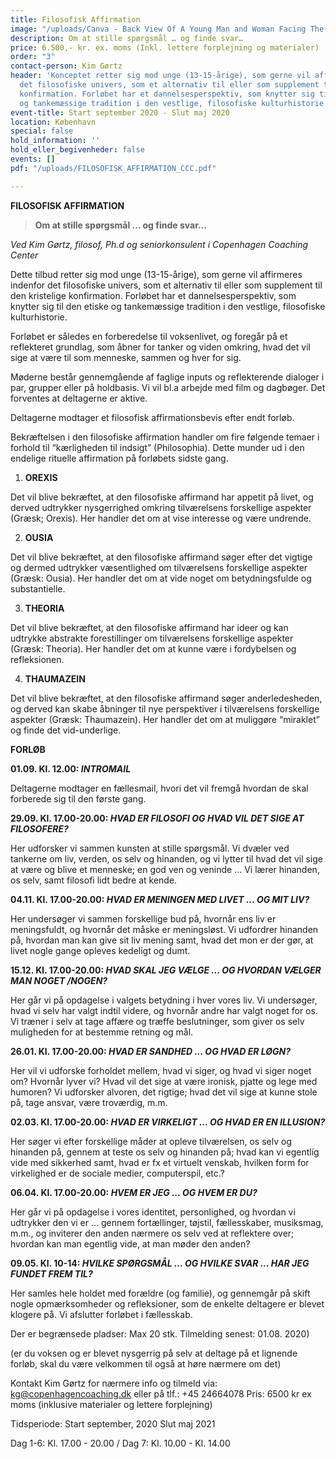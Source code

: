 ```yaml
---
title: Filosofisk Affirmation
image: "/uploads/Canva - Back View Of A Young Man and Woman Facing The Sea.jpg"
description: Om at stille spørgsmål … og finde svar…
price: 6.500,- kr. ex. moms (Inkl. lettere forplejning og materialer)
order: "3"
contact-person: Kim Gørtz
header: 'Konceptet retter sig mod unge (13-15-årige), som gerne vil affirmeres indenfor
  det filosofiske univers, som et alternativ til eller som supplement til den kristelige
  konfirmation. Forløbet har et dannelsesperspektiv, som knytter sig til den etiske
  og tankemæssige tradition i den vestlige, filosofiske kulturhistorie. '
event-title: Start september 2020 - Slut maj 2020
location: København
special: false
hold_information: ''
hold_eller_begivenheder: false
events: []
pdf: "/uploads/FILOSOFISK_AFFIRMATION_CCC.pdf"

---
```

**FILOSOFISK AFFIRMATION**

> **Om at stille spørgsmål … og finde svar…**

_Ved Kim Gørtz, filosof, Ph.d og seniorkonsulent i Copenhagen Coaching Center_

Dette tilbud retter sig mod unge (13-15-årige), som gerne vil affirmeres indenfor det filosofiske univers, som et alternativ til eller som supplement til den kristelige konfirmation. Forløbet har et dannelsesperspektiv, som knytter sig til den etiske og tankemæssige tradition i den vestlige, filosofiske kulturhistorie. 

Forløbet er således en forberedelse til voksenlivet, og foregår på et reflekteret grundlag, som åbner for tanker og viden omkring, hvad det vil sige at være til som menneske, sammen og hver for sig.

Møderne består gennemgående af faglige inputs og reflekterende dialoger i par, grupper eller på holdbasis. Vi vil bl.a arbejde med film og dagbøger. Det forventes at deltagerne er aktive. 

Deltagerne modtager et filosofisk affirmationsbevis efter endt forløb.

  
Bekræftelsen i den filosofiske affirmation handler om fire følgende temaer i forhold til “kærligheden til indsigt” (Philosophia). Dette munder ud i den endelige rituelle affirmation på forløbets sidste gang.

1. **OREXIS**

Det vil blive bekræftet, at den filosofiske affirmand har appetit på livet, og derved udtrykker nysgerrighed omkring tilværelsens forskellige aspekter (Græsk; Orexis). Her handler det om at vise interesse og være undrende.

2. **OUSIA**

Det vil blive bekræftet, at den filosofiske affirmand søger efter det vigtige og dermed udtrykker væsentlighed om tilværelsens forskellige aspekter (Græsk: Ousia). Her handler det om at vide noget om betydningsfulde og substantielle.

3. **THEORIA**

Det vil blive bekræftet, at den filosofiske affirmand har ideer og kan udtrykke abstrakte forestillinger om tilværelsens forskellige aspekter (Græsk: Theoria). Her handler det om at kunne være i fordybelsen og refleksionen.

4. **THAUMAZEIN**

Det vil blive bekræftet, at den filosofiske affirmand søger anderledesheden, og derved kan skabe åbninger til nye perspektiver i tilværelsens forskellige aspekter (Græsk: Thaumazein). Her handler det om at muliggøre “miraklet” og finde det vid-underlige.

**FORLØB**

**01.09. Kl. 12.00: _INTROMAIL_**

Deltagerne modtager en fællesmail, hvori det vil fremgå hvordan de skal forberede sig til den første gang.

**29.09. Kl. 17.00-20.00: _HVAD ER FILOSOFI OG HVAD VIL DET SIGE AT FILOSOFERE?_**

Her udforsker vi sammen kunsten at stille spørgsmål. Vi dvæler ved tankerne om liv, verden, os selv og hinanden, og vi lytter til hvad det vil sige at være og blive et menneske; en god ven og veninde ... Vi lærer hinanden, os selv, samt filosofi lidt bedre at kende.

**04.11. Kl. 17.00-20.00: _HVAD ER MENINGEN MED LIVET ... OG MIT LIV?_**

Her undersøger vi sammen forskellige bud på, hvornår ens liv er meningsfuldt, og hvornår det måske er meningsløst. Vi udfordrer hinanden på, hvordan man kan give sit liv mening samt, hvad det mon er der gør, at livet nogle gange opleves kedeligt og dumt.

**15.12. Kl. 17.00-20.00: _HVAD SKAL JEG VÆLGE ... OG HVORDAN VÆLGER MAN NOGET /NOGEN?_**

Her går vi på opdagelse i valgets betydning i hver vores liv. Vi undersøger, hvad vi selv har valgt indtil videre, og hvornår andre har valgt noget for os. Vi træner i selv at tage affære og træffe beslutninger, som giver os selv muligheden for at bestemme retning og mål.

**26.01. Kl. 17.00-20.00: _HVAD ER SANDHED ... OG HVAD ER LØGN?_**

Her vil vi udforske forholdet mellem, hvad vi siger, og hvad vi siger noget om? Hvornår lyver vi? Hvad vil det sige at være ironisk, pjatte og lege med humoren? Vi udforsker alvoren, det rigtige; hvad det vil sige at kunne stole på, tage ansvar, være troværdig, m.m.

**02.03. Kl. 17.00-20.00: _HVAD ER VIRKELIGT ... OG HVAD ER EN ILLUSION?_**

Her søger vi efter forskellige måder at opleve tilværelsen, os selv og hinanden på, gennem at teste os selv og hinanden på; hvad kan vi egentlig vide med sikkerhed samt, hvad er fx et virtuelt venskab, hvilken form for virkelighed er de sociale medier, computerspil, etc.?

**06.04. Kl. 17.00-20.00: _HVEM ER JEG ... OG HVEM ER DU?_**

Her går vi på opdagelse i vores identitet, personlighed, og hvordan vi udtrykker den vi er ... gennem fortællinger, tøjstil, fællesskaber, musiksmag, m.m., og inviterer den anden nærmere os selv ved at reflektere over; hvordan kan man egentlig vide, at man møder den anden?

**09.05. Kl. 10-14: _HVILKE SPØRGSMÅL ... OG HVILKE SVAR ... HAR JEG FUNDET FREM TIL?_**

Her samles hele holdet med forældre (og familie), og gennemgår på skift nogle opmærksomheder og refleksioner, som de enkelte deltagere er blevet klogere på. Vi afslutter forløbet i fællesskab.

Der er begrænsede pladser: Max 20 stk. Tilmelding senest: 01.08. 2020)

(er du voksen og er blevet nysgerrig på selv at deltage på et lignende forløb, skal du være velkommen til også at høre nærmere om det)

Kontakt Kim Gørtz for nærmere info og tilmeld via: [kg@copenhagencoaching.dk](mailto:kg@copenhagencoaching.dk) eller på tlf.: +45 24664078 Pris: 6500 kr ex moms (inklusive materialer og lettere forplejning)

Tidsperiode: Start september, 2020 Slut maj 2021 

Dag 1-6: Kl. 17.00 - 20.00 / Dag 7: Kl. 10.00 - Kl. 14.00